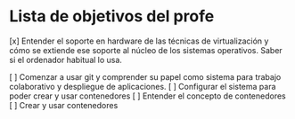 Lista de objetivos del profe
============================

[x] Entender el soporte en hardware de las técnicas de virtualización y cómo se extiende ese soporte al núcleo de los sistemas operativos. Saber si el ordenador habitual lo usa.

[ ] Comenzar a usar git y comprender su papel como sistema para trabajo colaborativo y despliegue de aplicaciones. 
[ ] Configurar el sistema para poder crear y usar contenedores 
[ ] Entender el concepto de contenedores 
[ ] Crear y usar contenedores
